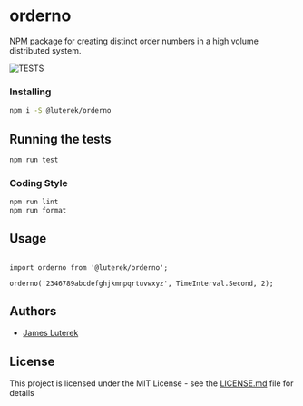# orderno

[NPM](https://www.npmjs.com/package/@luterek/orderno) package for creating distinct order numbers in a high volume distributed system.

![TESTS](https://github.com/jluterek/orderno/workflows/test/badge.svg)

### Installing

```bash
npm i -S @luterek/orderno
```

## Running the tests

```bash
npm run test
```

### Coding Style

```bash
npm run lint
npm run format
```

## Usage

```

import orderno from '@luterek/orderno';

orderno('2346789abcdefghjkmnpqrtuvwxyz', TimeInterval.Second, 2);

```

## Authors

- [James Luterek](https://github.com/jluterek)

## License

This project is licensed under the MIT License - see the [LICENSE.md](LICENSE.md) file for details
